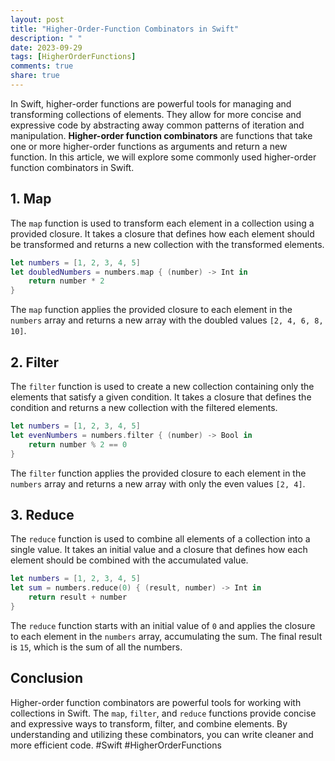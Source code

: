 ```yaml
---
layout: post
title: "Higher-Order-Function Combinators in Swift"
description: " "
date: 2023-09-29
tags: [HigherOrderFunctions]
comments: true
share: true
---
```


In Swift, higher-order functions are powerful tools for managing and transforming collections of elements. They allow for more concise and expressive code by abstracting away common patterns of iteration and manipulation. **Higher-order function combinators** are functions that take one or more higher-order functions as arguments and return a new function. In this article, we will explore some commonly used higher-order function combinators in Swift.

## 1. Map

The `map` function is used to transform each element in a collection using a provided closure. It takes a closure that defines how each element should be transformed and returns a new collection with the transformed elements.

```swift
let numbers = [1, 2, 3, 4, 5]
let doubledNumbers = numbers.map { (number) -> Int in
    return number * 2
}
```

The `map` function applies the provided closure to each element in the `numbers` array and returns a new array with the doubled values `[2, 4, 6, 8, 10]`.

## 2. Filter

The `filter` function is used to create a new collection containing only the elements that satisfy a given condition. It takes a closure that defines the condition and returns a new collection with the filtered elements.

```swift
let numbers = [1, 2, 3, 4, 5]
let evenNumbers = numbers.filter { (number) -> Bool in
    return number % 2 == 0
}
```

The `filter` function applies the provided closure to each element in the `numbers` array and returns a new array with only the even values `[2, 4]`.

## 3. Reduce

The `reduce` function is used to combine all elements of a collection into a single value. It takes an initial value and a closure that defines how each element should be combined with the accumulated value.

```swift
let numbers = [1, 2, 3, 4, 5]
let sum = numbers.reduce(0) { (result, number) -> Int in
    return result + number
}
```

The `reduce` function starts with an initial value of `0` and applies the closure to each element in the `numbers` array, accumulating the sum. The final result is `15`, which is the sum of all the numbers.

## Conclusion

Higher-order function combinators are powerful tools for working with collections in Swift. The `map`, `filter`, and `reduce` functions provide concise and expressive ways to transform, filter, and combine elements. By understanding and utilizing these combinators, you can write cleaner and more efficient code. #Swift #HigherOrderFunctions